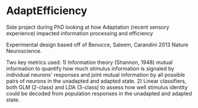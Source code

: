 # AdaptEfficiency
Side project during PhD looking at how Adaptation (recent sensory experience) impacted information processing and efficiency

Experimental design based off of Benucce, Saleem, Carandini 2013 Nature Neuroscience.

Two key metrics used: 1) Information theory (Shannon, 1948) mutual information to quantify how much stimulus information is signaled by individual neurons' responses and joint mutual information by all possible pairs of neurons in the unadapted and adapted state. 2) Linear classifiers, both GLM (2-class) and LDA (3-class) to assess how well stimulus identity could be decoded from population responses in the unadapted and adapted state. 
